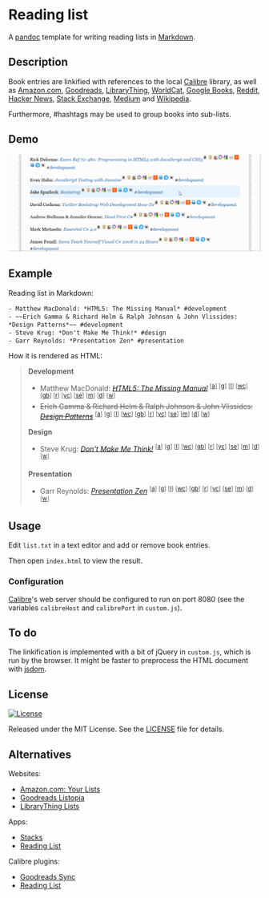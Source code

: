 Reading list
============

A [pandoc](http://pandoc.org/) template for writing reading lists in
[Markdown](http://daringfireball.net/projects/markdown/syntax).

Description
-----------

Book entries are linkified with references to the local
[Calibre](http://calibre-ebook.com/) library, as well as
[Amazon.com](http://www.amazon.com/),
[Goodreads](http://www.goodreads.com/),
[LibraryThing](http://www.librarything.com/),
[WorldCat](http://www.worldcat.org/),
[Google Books](http://books.google.com/),
[Reddit](http://www.reddit.com/),
[Hacker News](http://news.ycombinator.com/),
[Stack Exchange](http://stackexchange.com/),
[Medium](http://medium.com/) and
[Wikipedia](http://en.wikipedia.org/wiki/Main_Page).

Furthermore, #hashtags may be used to group books into sub-lists.

Demo
----

![Screencast](screencast.gif)

Example
-------

Reading list in Markdown:

    - Matthew MacDonald: *HTML5: The Missing Manual* #development
    - ~~Erich Gamma & Richard Helm & Ralph Johnson & John Vlissides: *Design Patterns*~~ #development
    - Steve Krug: *Don't Make Me Think!* #design
    - Garr Reynolds: *Presentation Zen* #presentation

How it is rendered as HTML:

> **Development**
>
> -   Matthew MacDonald: *[HTML5: The Missing Manual](http://localhost:8080/browse/search?query=matthew%20macdonald%20html5%20the%20missing%20manual)* <sup>[[a](http://www.amazon.com/s/?field-keywords=matthew%20macdonald%20html5%20the%20missing%20manual)] [[g](http://www.goodreads.com/search?query=matthew%20macdonald%20html5%20the%20missing%20manual)] [[l](http://www.librarything.com/search.php?term=matthew%20macdonald%20html5%20the%20missing%20manual)] [[wc](http://www.worldcat.org/search?q=matthew%20macdonald%20html5%20the%20missing%20manual)] [[gb](http://www.google.com/?gws_rd=ssl#tbm=bks&q=matthew%20macdonald%20html5%20the%20missing%20manual)] [[r](http://www.google.com/#q=site:www.reddit.com+%22html5%3A%20the%20missing%20manual%22)] [[yc](http://www.google.com/#q=site:news.ycombinator.com+%22html5%3A%20the%20missing%20manual%22)] [[se](http://stackexchange.com/search?q=%22html5%3A%20the%20missing%20manual%22)] [[m](http://www.google.com/#q=site:medium.com+%22html5%3A%20the%20missing%20manual%22)] [[d](http://www.google.com/#q=forum+%22html5%3A%20the%20missing%20manual%22)] [[w](http://en.wikipedia.org/w/index.php?search=matthew%20macdonald%20html5%20the%20missing%20manual)]</sup>
> -   ~~Erich Gamma & Richard Helm & Ralph Johnson & John Vlissides: *[Design Patterns](http://localhost:8080/browse/search?query=erich%20gamma%20richard%20helm%20ralph%20johnson%20john%20vlissides%20design%20patterns)*~~ <sup>[[a](http://www.amazon.com/s/?field-keywords=erich%20gamma%20richard%20helm%20ralph%20johnson%20john%20vlissides%20design%20patterns)] [[g](http://www.goodreads.com/search?query=erich%20gamma%20richard%20helm%20ralph%20johnson%20john%20vlissides%20design%20patterns)] [[l](http://www.librarything.com/search.php?term=erich%20gamma%20richard%20helm%20ralph%20johnson%20john%20vlissides%20design%20patterns)] [[wc](http://www.worldcat.org/search?q=erich%20gamma%20richard%20helm%20ralph%20johnson%20john%20vlissides%20design%20patterns)] [[gb](http://www.google.com/?gws_rd=ssl#tbm=bks&q=erich%20gamma%20richard%20helm%20ralph%20johnson%20john%20vlissides%20design%20patterns)] [[r](http://www.google.com/#q=site:www.reddit.com+%22design%20patterns%22)] [[yc](http://www.google.com/#q=site:news.ycombinator.com+%22design%20patterns%22)] [[se](http://stackexchange.com/search?q=%22design%20patterns%22)] [[m](http://www.google.com/#q=site:medium.com+%22design%20patterns%22)] [[d](http://www.google.com/#q=forum+%22design%20patterns%22)] [[w](http://en.wikipedia.org/w/index.php?search=erich%20gamma%20richard%20helm%20ralph%20johnson%20john%20vlissides%20design%20patterns)]</sup>
>
> **Design**
>
> -   Steve Krug: *[Don't Make Me Think!](http://localhost:8080/browse/search?query=steve%20krug%20don%27t%20make%20me%20think%20)* <sup>[[a](http://www.amazon.com/s/?field-keywords=steve%20krug%20don%27t%20make%20me%20think%20)] [[g](http://www.goodreads.com/search?query=steve%20krug%20don%27t%20make%20me%20think%20)] [[l](http://www.librarything.com/search.php?term=steve%20krug%20don%27t%20make%20me%20think%20)] [[wc](http://www.worldcat.org/search?q=steve%20krug%20don%27t%20make%20me%20think%20)] [[gb](http://www.google.com/?gws_rd=ssl#tbm=bks&q=steve%20krug%20don%27t%20make%20me%20think%20)] [[r](http://www.google.com/#q=site:www.reddit.com+%22don%27t%20make%20me%20think!%22)] [[yc](http://www.google.com/#q=site:news.ycombinator.com+%22don%27t%20make%20me%20think!%22)] [[se](http://stackexchange.com/search?q=%22don%27t%20make%20me%20think!%22)] [[m](http://www.google.com/#q=site:medium.com+%22don%27t%20make%20me%20think!%22)] [[d](http://www.google.com/#q=forum+%22don%27t%20make%20me%20think!%22)] [[w](http://en.wikipedia.org/w/index.php?search=steve%20krug%20don%27t%20make%20me%20think%20)]</sup>
>
> **Presentation**
>
> -   Garr Reynolds: *[Presentation Zen](http://localhost:8080/browse/search?query=garr%20reynolds%20presentation%20zen)* <sup>[[a](http://www.amazon.com/s/?field-keywords=garr%20reynolds%20presentation%20zen)] [[g](http://www.goodreads.com/search?query=garr%20reynolds%20presentation%20zen)] [[l](http://www.librarything.com/search.php?term=garr%20reynolds%20presentation%20zen)] [[wc](http://www.worldcat.org/search?q=garr%20reynolds%20presentation%20zen)] [[gb](http://www.google.com/?gws_rd=ssl#tbm=bks&q=garr%20reynolds%20presentation%20zen)] [[r](http://www.google.com/#q=site:www.reddit.com+%22presentation%20zen%22)] [[yc](http://www.google.com/#q=site:news.ycombinator.com+%22presentation%20zen%22)] [[se](http://stackexchange.com/search?q=%22presentation%20zen%22)] [[m](http://www.google.com/#q=site:medium.com+%22presentation%20zen%22)] [[d](http://www.google.com/#q=forum+%22presentation%20zen%22)] [[w](http://en.wikipedia.org/w/index.php?search=garr%20reynolds%20presentation%20zen)]</sup>

Usage
-----

Edit `list.txt` in a text editor and add or remove book entries.

Then open `index.html` to view the result.

### Configuration

[Calibre](http://calibre-ebook.com/)'s web server should be configured
to run on port 8080 (see the variables `calibreHost` and `calibrePort`
in `custom.js`).

To do
-----

The linkification is implemented with a bit of jQuery in `custom.js`,
which is run by the browser. It might be faster to preprocess the HTML
document with [jsdom](http://www.2ality.com/2012/02/jsdom.html).

License
-------

[![License][license-image]][license-url]

Released under the MIT License. See the [LICENSE](LICENSE) file
for details.

[license-image]: https://img.shields.io/npm/l/markdownlint.svg
[license-url]: http://opensource.org/licenses/MIT

Alternatives
------------

Websites:

-   [Amazon.com: Your Lists](http://www.amazon.com/gp/lists/homepage.html)
-   [Goodreads Listopia](http://www.goodreads.com/list)
-   [LibraryThing Lists](http://www.librarything.com/lists)

Apps:

-   [Stacks](https://itunes.apple.com/us/app/stacks-a-modern-reading-list/id734184669)
-   [Reading List](https://itunes.apple.com/us/app/reading-list-keep-track-your/id1050466668)

Calibre plugins:

-   [Goodreads Sync](http://www.mobileread.com/forums/showthread.php?t=123281)
-   [Reading List](http://www.mobileread.com/forums/showthread.php?t=134856)

